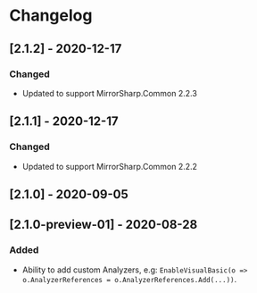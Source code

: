 # Changelog

## [2.1.2] - 2020-12-17

### Changed
- Updated to support MirrorSharp.Common 2.2.3

## [2.1.1] - 2020-12-17

### Changed
- Updated to support MirrorSharp.Common 2.2.2

## [2.1.0] - 2020-09-05
## [2.1.0-preview-01] - 2020-08-28

### Added
- Ability to add custom Analyzers, e.g: `EnableVisualBasic(o => o.AnalyzerReferences = o.AnalyzerReferences.Add(...))`.